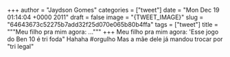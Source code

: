 
+++
author = "Jaydson Gomes"
categories = ["tweet"]
date = "Mon Dec 19 01:14:04 +0000 2011"
draft = false
image = "{TWEET_IMAGE}"
slug = "64643673c52275b7add32f25d070e065b80b4ffa"
tags = ["tweet"]
title = """Meu filho pra mim agora: ..."""
+++
Meu filho pra mim agora: 'Esse jogo do Ben 10 é tri foda" Hahaha #orgulho Mas a mãe dele já mandou trocar por "tri legal"
